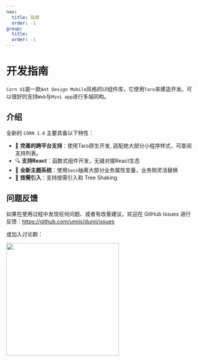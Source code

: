 ```yaml
---
nav:
  title: 指南
  order: -1
group:
  title: 
  order: -1
---
```


# 开发指南

`Corn UI`是一款`Ant Design Mobile`风格的UI组件库，它使用`Taro`来建造开发。可以很好的支持`Web`与`Mini app`进行多端同构。

## 介绍

全新的 `CORN 1.0` 主要具备以下特性：

- 🚀 **完善的跨平台支持**：使用Taro原生开发, 适配绝大部分小程序样式，可查阅支持列表。
- 🔍 **支持React**：函数式组件开发，无缝对接React生态
- 🎨 **全新主题系统**：使用`Sass`抽离大部分业务属性变量，业务侧灵活替换
- 🚥 **按需引入**：支持按需引入和 Tree Shaking

## 问题反馈

如果在使用过程中发现任何问题、或者有改善建议，欢迎在 GitHub Issues 进行反馈：https://github.com/umijs/dumi/issues

或加入讨论群：

<div>
  <img data-type="dingtalk" src="https://gw.alipayobjects.com/zos/bmw-prod/7362dab4-374e-42c6-9d52-85fd4b5e357b/lbesxxl3_w1004_h1346.jpeg" width="300" />
</div>
